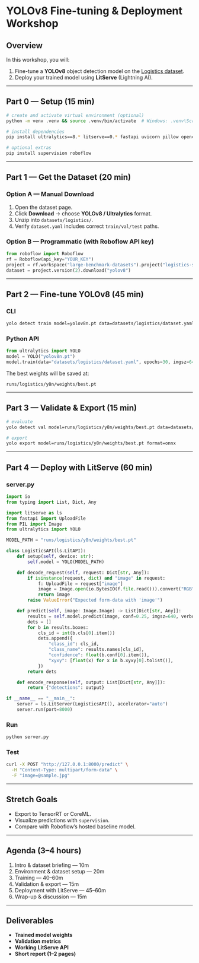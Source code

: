 # YOLOv8 Fine-tuning & Deployment Workshop

## Overview
In this workshop, you will:
1. Fine-tune a **YOLOv8** object detection model on the [Logistics dataset](https://universe.roboflow.com/large-benchmark-datasets/logistics-sz9jr/browse).
2. Deploy your trained model using **LitServe** (Lightning AI).

---

## Part 0 — Setup (15 min)

```bash
# create and activate virtual environment (optional)
python -m venv .venv && source .venv/bin/activate  # Windows: .venv\Scripts\activate

# install dependencies
pip install ultralytics==8.* litserve==0.* fastapi uvicorn pillow opencv-python

# optional extras
pip install supervision roboflow
```

---

## Part 1 — Get the Dataset (20 min)

### Option A — Manual Download
1. Open the dataset page.
2. Click **Download** → choose **YOLOv8 / Ultralytics** format.
3. Unzip into `datasets/logistics/`.
4. Verify `dataset.yaml` includes correct `train/val/test` paths.

### Option B — Programmatic (with Roboflow API key)
```python
from roboflow import Roboflow
rf = Roboflow(api_key="YOUR_KEY")
project = rf.workspace("large-benchmark-datasets").project("logistics-sz9jr")
dataset = project.version(2).download("yolov8")
```

---

## Part 2 — Fine-tune YOLOv8 (45 min)

### CLI
```bash
yolo detect train model=yolov8n.pt data=datasets/logistics/dataset.yaml epochs=30 imgsz=640 batch=16 project=runs/logistics name=y8n
```

### Python API
```python
from ultralytics import YOLO
model = YOLO("yolov8n.pt")
model.train(data="datasets/logistics/dataset.yaml", epochs=30, imgsz=640, batch=16, project="runs/logistics", name="y8n")
```

The best weights will be saved at:
```
runs/logistics/y8n/weights/best.pt
```

---

## Part 3 — Validate & Export (15 min)

```bash
# evaluate
yolo detect val model=runs/logistics/y8n/weights/best.pt data=datasets/logistics/dataset.yaml

# export
yolo export model=runs/logistics/y8n/weights/best.pt format=onnx
```

---

## Part 4 — Deploy with LitServe (60 min)

### server.py
```python
import io
from typing import List, Dict, Any

import litserve as ls
from fastapi import UploadFile
from PIL import Image
from ultralytics import YOLO

MODEL_PATH = "runs/logistics/y8n/weights/best.pt"

class LogisticsAPI(ls.LitAPI):
    def setup(self, device: str):
        self.model = YOLO(MODEL_PATH)

    def decode_request(self, request: Dict[str, Any]):
        if isinstance(request, dict) and "image" in request:
            f: UploadFile = request["image"]
            image = Image.open(io.BytesIO(f.file.read())).convert("RGB")
            return image
        raise ValueError("Expected form-data with 'image'")

    def predict(self, image: Image.Image) -> List[Dict[str, Any]]:
        results = self.model.predict(image, conf=0.25, imgsz=640, verbose=False)[0]
        dets = []
        for b in results.boxes:
            cls_id = int(b.cls[0].item())
            dets.append({
                "class_id": cls_id,
                "class_name": results.names[cls_id],
                "confidence": float(b.conf[0].item()),
                "xyxy": [float(x) for x in b.xyxy[0].tolist()],
            })
        return dets

    def encode_response(self, output: List[Dict[str, Any]]):
        return {"detections": output}

if __name__ == "__main__":
    server = ls.LitServer(LogisticsAPI(), accelerator="auto")
    server.run(port=8000)
```

### Run
```bash
python server.py
```

### Test
```bash
curl -X POST "http://127.0.0.1:8000/predict" \
  -H "Content-Type: multipart/form-data" \
  -F "image=@sample.jpg"
```

---

## Stretch Goals
- Export to TensorRT or CoreML.
- Visualize predictions with `supervision`.
- Compare with Roboflow’s hosted baseline model.

---

## Agenda (3–4 hours)
1. Intro & dataset briefing — 10m  
2. Environment & dataset setup — 20m  
3. Training — 40–60m  
4. Validation & export — 15m  
5. Deployment with LitServe — 45–60m  
6. Wrap-up & discussion — 15m  

---

## Deliverables
- **Trained model weights**
- **Validation metrics**
- **Working LitServe API**
- **Short report (1–2 pages)**
